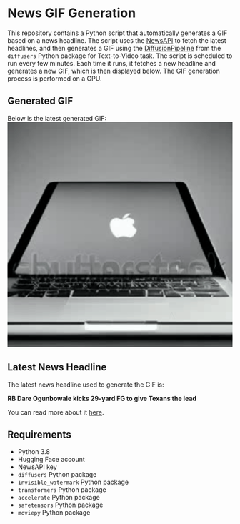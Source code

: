 # News GIF Generation
This repository contains a Python script that automatically generates a GIF based on a news headline. The script uses the [NewsAPI](https://newsapi.org/) to fetch the latest headlines, and then generates a GIF using the [DiffusionPipeline](https://github.com/huggingface/diffusers) from the `diffusers` Python package for Text-to-Video task.
The script is scheduled to run every few minutes. Each time it runs, it fetches a new headline and generates a new GIF, which is then displayed below. The GIF generation process is performed on a GPU.

## Generated GIF
Below is the latest generated GIF:
![Generated GIF](output.gif?raw=true&v=1699306414)

## Latest News Headline
The latest news headline used to generate the GIF is:

**RB Dare Ogunbowale kicks 29-yard FG to give Texans the lead**

You can read more about it [here](https://www.nbcsports.com/nfl/profootballtalk/rumor-mill/news/rb-dare-ogunbowale-kicks-29-yard-fg-to-give-texans-the-lead).

## Requirements
- Python 3.8
- Hugging Face account
- NewsAPI key
- `diffusers` Python package
- `invisible_watermark` Python package
- `transformers` Python package
- `accelerate` Python package
- `safetensors` Python package
- `moviepy` Python package
